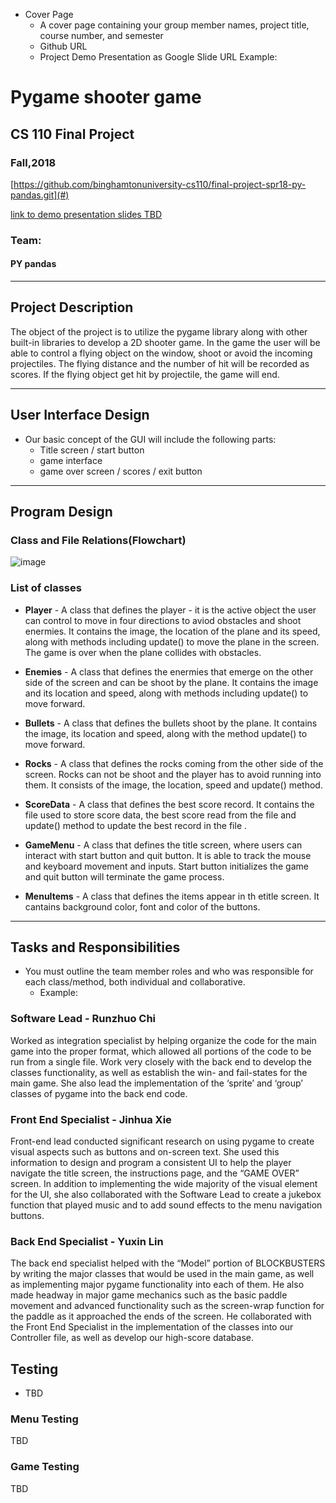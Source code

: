 ﻿* Cover Page
    * A cover page containing your group member names, project title, course number, and semester
    * Github URL
    * Project Demo Presentation as Google Slide URL
Example:
# Pygame shooter game
## CS 110 Final Project
### Fall,2018

[https://github.com/binghamtonuniversity-cs110/final-project-spr18-py-pandas.git](#)

[link to demo presentation slides TBD](#)

### Team:
#### PY pandas

***

## Project Description
The object of the project is to utilize the pygame library along with other built-in libraries to develop a 2D shooter game. In the game the user will be able to control a flying object on the window, shoot or avoid the incoming projectiles. The flying distance and the number of hit will be recorded as scores. If the flying object get hit by projectile, the game will end.

***    

## User Interface Design
* Our basic concept of the GUI will include the following parts:
  * Title screen / start button
  * game interface
  * game over screen / scores / exit button

***        

## Program Design
### Class and File Relations(Flowchart)
![image](https://github.com/binghamtonuniversity-cs110/final-project-spr18-py-pandas/raw/master/assets/flowchart.png)

### List of classes

* **Player** - A class that defines the player - it is the active object the user can control to move in four directions to aviod obstacles and shoot enermies. It contains the image, the location of the plane and its speed, along with methods including update() to move the plane in the screen. The game is over when the plane collides with obstacles.


* **Enemies** - A class that defines the enermies that emerge on the other side of the screen and can be shoot by the plane. It contains the image and its location and speed, along with methods including update() to move forward. 


* **Bullets** - A class that defines the bullets shoot by the plane. It contains the image, its location and speed, along with the method update() to move forward. 


* **Rocks** - A class that defines the rocks coming from the other side of the screen. Rocks can not be shoot and the player has to avoid running into them. It consists of the image, the location, speed and update() method.

* **ScoreData** - A class that defines the best score record. It contains the file used to store score data, the best score read from the file and update() method to update the best record in the file .

* **GameMenu** - A class that defines the title screen, where users can interact with start button and quit button. It is able to track the mouse and keyboard movement and inputs. Start button initializes the game and quit button will terminate the game process.


* **MenuItems** - A class that defines the items appear in th etitle screen. It cantains background color, font and color of the buttons.

***

## Tasks and Responsibilities
* You must outline the team member roles and who was responsible for each class/method, both individual and collaborative.
    * Example:
### Software Lead - Runzhuo Chi

Worked as integration specialist by helping organize the code for the main game into the proper format, which allowed all portions of the code to be run from a single file. Work very closely with the back end to develop the classes functionality, as well as establish the win- and fail-states for the main game. She also lead the implementation of the ‘sprite’ and ‘group’ classes of pygame into the back end code.

### Front End Specialist - Jinhua Xie

Front-end lead conducted significant research on using pygame to create visual aspects such as buttons and on-screen text. She used this information to design and program a consistent UI to help the player navigate the title screen, the instructions page, and the “GAME OVER” screen. In addition to implementing the wide majority of the visual element for the UI, she also collaborated with the Software Lead to create a jukebox function that played music and to add sound effects to the menu navigation buttons.

### Back End Specialist - Yuxin Lin

The back end specialist helped with the “Model” portion of BLOCKBUSTERS by writing the major classes that would be used in the main game, as well as implementing major pygame functionality into each of them. He also made headway in major game mechanics such as the basic paddle movement and advanced functionality such as the screen-wrap function for the paddle as it approached the ends of the screen. He collaborated with the Front End Specialist in the implementation of the classes into our Controller file, as well as develop our high-score database.

## Testing
* TBD

### Menu Testing

TBD

### Game Testing
TBD
